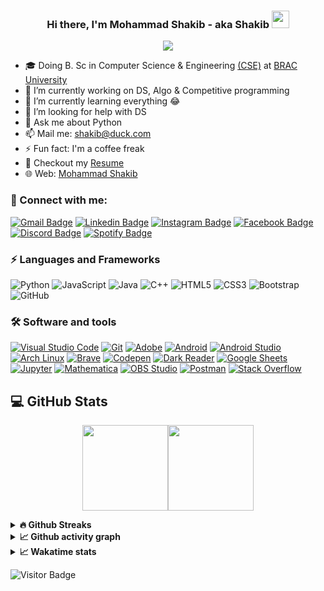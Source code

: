 <h3 align="center">
  Hi there, I'm Mohammad Shakib - aka <b> Shakib </b>
  <img src="https://media.giphy.com/media/hvRJCLFzcasrR4ia7z/giphy.gif" width="28">
</h3> 

<p align="center">
  <img src="https://readme-typing-svg.herokuapp.com?font=Ubuntu&color=1567F7&size=22&center=true&lines=Hello+World!;Welcome+to+my+GitHub+profile;Feel+free+to+look+around...;Reach+me+out+if+you+need+help!;Nice+to+meet+you...!;Have+a+nice+day!">
</p>

- 🎓 Doing B. Sc in Computer Science & Engineering [(CSE)](https://www.bracu.ac.bd/academics/departments/computer-science-and-engineering/bachelor-science-computer-science-and/cse) at [BRAC University](https://www.bracu.ac.bd/)
- 🔭 I’m currently working on DS, Algo & Competitive programming
- 🌱 I’m currently learning everything 😂
- 🤔 I’m looking for help with DS
- 💬 Ask me about Python
- 📫 Mail me: shakib@duck.com
- ⚡ Fun fact: I'm a coffee freak 
- 📃 Checkout my [Resume](https://github.com/Mo-Shakib/Mo-Shakib/blob/main/Resume_300821.pdf)
- 🌐 Web: [Mohammad Shakib](http://mo-shakib.me)

### 🔗 Connect with me:

[![Gmail Badge](https://img.shields.io/badge/-shakib@duck.com-c14438?style=flat-square&logo=Gmail&logoColor=white&link=mailto:shakib@duck.com)](mailto:shakib@duck.com)
[![Linkedin Badge](https://img.shields.io/badge/-MohammadShakib-blue?style=flat-square&logo=Linkedin&logoColor=white&link=https://www.linkedin.com/in/mohammadshakib/)](https://www.linkedin.com/in/mohammadshakib/)
[![Instagram Badge](https://img.shields.io/badge/-mo__shakib-ac28a3?style=flat-square&logo=instagram&logoColor=white&link=https://instagram.com/mo__shakib/)](https://instagram.com/mo__shakib)
[![Facebook Badge](https://img.shields.io/badge/-Shakib-blue?style=flat-square&logo=Facebook&logoColor=white&link=https://www.facebook.com/MoShakib.official/)](https://www.facebook.com/MoShakib.official/)
[![Discord Badge](https://img.shields.io/badge/-Shakib-40567A?style=flat-square&logo=Discord&logoColor=white&link=https://discordapp.com/users/Shakib#1251/)](https://discordapp.com/users/Shakib#1251/)
[![Spotify Badge](https://img.shields.io/badge/-Shakib-1ed760?style=flat-square&logo=Spotify&logoColor=white&link=https://open.spotify.com/user/88pbsh9j785gn4jpps10xat7c?si=accbf9417fe34b1b/)](https://open.spotify.com/user/88pbsh9j785gn4jpps10xat7c?si=accbf9417fe34b1b)



### ⚡ Languages and Frameworks
![Python](https://img.shields.io/badge/-Python-yellow?style=flat-square&logo=Python)
![JavaScript](https://img.shields.io/badge/-JavaScript-blue?style=flat-square&logo=javascript)
![Java](https://img.shields.io/badge/-java-E34A86?style=flat-square&logo=java)
![C++](https://img.shields.io/badge/-C++-00599C?style=flat-square&logo=c)
![HTML5](https://img.shields.io/badge/-HTML5-E34F26?style=flat-square&logo=html5&logoColor=white)
![CSS3](https://img.shields.io/badge/-CSS3-1572B6?style=flat-square&logo=css3)
![Bootstrap](https://img.shields.io/badge/-Bootstrap-563D7C?style=flat-square&logo=bootstrap)
![GitHub](https://img.shields.io/badge/-GitHub-181717?style=flat-square&logo=github)

### 🛠 Software and tools

<p>
    <a href="#"><img alt="Visual Studio Code" src="https://img.shields.io/badge/Visual%20Studio%20Code-0078d7.svg?logo=visual-studio-code&logoColor=white"></a>
    <a href="#"><img alt="Git" src="https://img.shields.io/badge/Git-F05033.svg?logo=git&logoColor=white"></a>
    <a href="#"><img alt="Adobe" src="https://img.shields.io/badge/Adobe-FF0000.svg?logo=adobe&logoColor=white"></a>
    <a href="#"><img alt="Android" src="https://img.shields.io/badge/Android-3DDC84?logo=android&logoColor=white"></a>
    <a href="#"><img alt="Android Studio" src="https://img.shields.io/badge/Android%20Studio-008678.svg?logo=android-studio&logoColor=white"></a>
    <a href="#"><img alt="Arch Linux" src="https://img.shields.io/badge/Arch%20Linux-1793D1.svg?logo=arch-linux&logoColor=white"></a>
    <a href="#"><img alt="Brave" src="https://img.shields.io/badge/-Brave-FB542B?logo=brave&logoColor=white"></a>
    <a href="#"><img alt="Codepen" src="https://img.shields.io/badge/Codepen-000000.svg?logo=codepen&logoColor=white"></a>
    <a href="#"><img alt="Dark Reader" src="https://img.shields.io/badge/-Dark%20Reader-141E24?logo=dark-reader&logoColor=white"></a>
    <a href="#"><img alt="Google Sheets" src="https://img.shields.io/badge/Google%20Sheets-34A853.svg?logo=google%20sheets&logoColor=white"></a>
    <a href="#"><img alt="Jupyter" src="https://img.shields.io/badge/Jupyter-F37626.svg?logo=Jupyter&logoColor=white"></a>
    <a href="#"><img alt="Mathematica" src="https://img.shields.io/badge/Mathematica-DD1100.svg?logo=wolfram-mathematica&logoColor=white"></a>
    <a href="#"><img alt="OBS Studio" src="https://img.shields.io/badge/-OBS%20Studio-302E31?logo=obs-studio&logoColor=white"></a>
    <a href="#"><img alt="Postman" src="https://img.shields.io/badge/Postman-FF6C37?logo=postman&logoColor=white"></a>
    <a href="#"><img alt="Stack Overflow" src="https://img.shields.io/badge/-Stack%20Overflow-FE7A16?logo=stack-overflow&logoColor=white"></a>    
</p>

## 💻 GitHub Stats
<p align="center">
<a href="https://www.github.com/Mo-Shakib"><img height="137px" src="https://github-readme-stats.vercel.app/api?username=Mo-Shakib&hide_title=false&hide_border=true&show_icons=true&include_all_commits=true&count_private=true&line_height=21&theme=dark" /><!-- wi*quL3fcV --><img height="137px" src="https://github-readme-stats.vercel.app/api/top-langs/?username=Mo-Shakib&hide_title=false&hide_border=true&layout=compact&langs_count=8&theme=dark" /></a></p>

<details>	
  <summary><b>🔥 Github Streaks</b></summary><br>
  <p align="center">
  <img height="180em" src="https://github-readme-streak-stats.herokuapp.com/?user=mo-shakib&hide_border=false&theme=dark" /></p>
</details>

<details>	
  <summary><b>&#x1f4c8; Github activity graph</b></summary>
  <!-- Github activity graph -->
<a href="https://activity-graph.herokuapp.com/graph?username=mo-shakib&theme=github"> <img alt="Shakib's Activity Graph" src="https://activity-graph.herokuapp.com/graph?username=mo-shakib&bg_color=0e0f11&color=ffffff&line=238636&point=FFFFFF&hide_border=true" /> </a>
</details>

<details>	
  <summary><b>&#x1f4c8; Wakatime stats</b></summary><br>
  <img height="180em" src="https://github-readme-stats.vercel.app/api/wakatime?username=shakib&theme=dark" />
</details>

![Visitor Badge](https://visitor-badge.laobi.icu/badge?page_id=mo-shakib.aemmadi)
